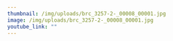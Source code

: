 ```yaml
---
thumbnail: /img/uploads/brc_3257-2-_00008_00001.jpg
image: /img/uploads/brc_3257-2-_00008_00001.jpg
youtube_link: ""
---
```

